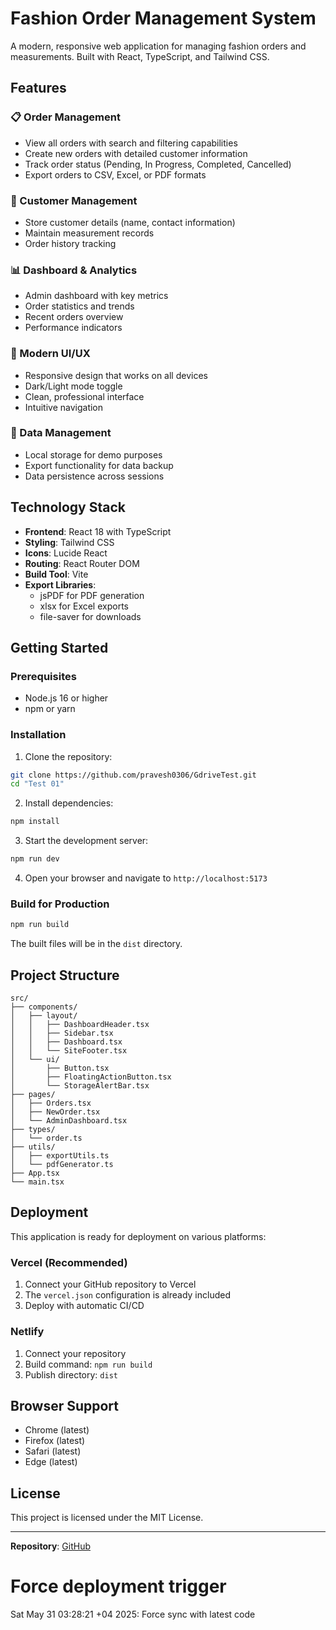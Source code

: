 # Fashion Order Management System

A modern, responsive web application for managing fashion orders and measurements. Built with React, TypeScript, and Tailwind CSS.

## Features

### 📋 Order Management
- View all orders with search and filtering capabilities
- Create new orders with detailed customer information
- Track order status (Pending, In Progress, Completed, Cancelled)
- Export orders to CSV, Excel, or PDF formats

### 👤 Customer Management
- Store customer details (name, contact information)
- Maintain measurement records
- Order history tracking

### 📊 Dashboard & Analytics
- Admin dashboard with key metrics
- Order statistics and trends
- Recent orders overview
- Performance indicators

### 📱 Modern UI/UX
- Responsive design that works on all devices
- Dark/Light mode toggle
- Clean, professional interface
- Intuitive navigation

### 💾 Data Management
- Local storage for demo purposes
- Export functionality for data backup
- Data persistence across sessions

## Technology Stack

- **Frontend**: React 18 with TypeScript
- **Styling**: Tailwind CSS
- **Icons**: Lucide React
- **Routing**: React Router DOM
- **Build Tool**: Vite
- **Export Libraries**: 
  - jsPDF for PDF generation
  - xlsx for Excel exports
  - file-saver for downloads

## Getting Started

### Prerequisites
- Node.js 16 or higher
- npm or yarn

### Installation

1. Clone the repository:
```bash
git clone https://github.com/pravesh0306/GdriveTest.git
cd "Test 01"
```

2. Install dependencies:
```bash
npm install
```

3. Start the development server:
```bash
npm run dev
```

4. Open your browser and navigate to `http://localhost:5173`

### Build for Production

```bash
npm run build
```

The built files will be in the `dist` directory.

## Project Structure

```
src/
├── components/
│   ├── layout/
│   │   ├── DashboardHeader.tsx
│   │   ├── Sidebar.tsx
│   │   ├── Dashboard.tsx
│   │   └── SiteFooter.tsx
│   └── ui/
│       ├── Button.tsx
│       ├── FloatingActionButton.tsx
│       └── StorageAlertBar.tsx
├── pages/
│   ├── Orders.tsx
│   ├── NewOrder.tsx
│   └── AdminDashboard.tsx
├── types/
│   └── order.ts
├── utils/
│   ├── exportUtils.ts
│   └── pdfGenerator.ts
├── App.tsx
└── main.tsx
```

## Deployment

This application is ready for deployment on various platforms:

### Vercel (Recommended)
1. Connect your GitHub repository to Vercel
2. The `vercel.json` configuration is already included
3. Deploy with automatic CI/CD

### Netlify
1. Connect your repository
2. Build command: `npm run build`
3. Publish directory: `dist`

## Browser Support

- Chrome (latest)
- Firefox (latest)
- Safari (latest)
- Edge (latest)

## License

This project is licensed under the MIT License.

---

**Repository**: [GitHub](https://github.com/pravesh0306/GdriveTest)
# Force deployment trigger
Sat May 31 03:28:21 +04 2025: Force sync with latest code
